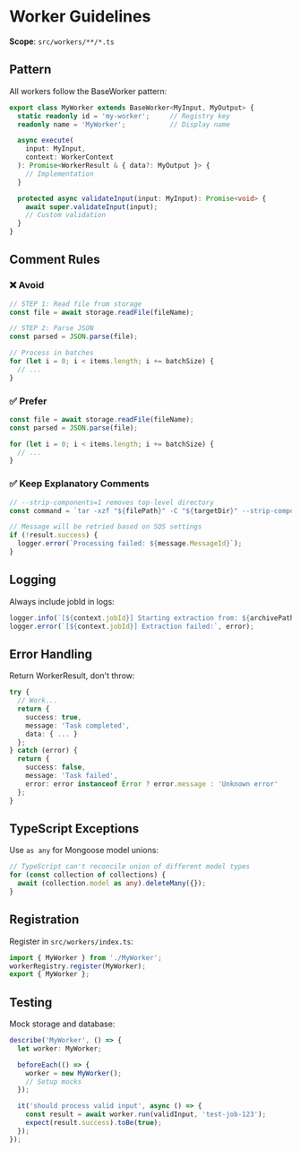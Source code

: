 # Worker Guidelines

**Scope**: `src/workers/**/*.ts`

## Pattern

All workers follow the BaseWorker pattern:

```typescript
export class MyWorker extends BaseWorker<MyInput, MyOutput> {
  static readonly id = 'my-worker';     // Registry key
  readonly name = 'MyWorker';           // Display name

  async execute(
    input: MyInput,
    context: WorkerContext
  ): Promise<WorkerResult & { data?: MyOutput }> {
    // Implementation
  }

  protected async validateInput(input: MyInput): Promise<void> {
    await super.validateInput(input);
    // Custom validation
  }
}
```

## Comment Rules

### ❌ Avoid

```typescript
// STEP 1: Read file from storage
const file = await storage.readFile(fileName);

// STEP 2: Parse JSON
const parsed = JSON.parse(file);

// Process in batches
for (let i = 0; i < items.length; i += batchSize) {
  // ...
}
```

### ✅ Prefer

```typescript
const file = await storage.readFile(fileName);
const parsed = JSON.parse(file);

for (let i = 0; i < items.length; i += batchSize) {
  // ...
}
```

### ✅ Keep Explanatory Comments

```typescript
// --strip-components=1 removes top-level directory
const command = `tar -xzf "${filePath}" -C "${targetDir}" --strip-components=1`;

// Message will be retried based on SQS settings
if (!result.success) {
  logger.error(`Processing failed: ${message.MessageId}`);
}
```

## Logging

Always include jobId in logs:

```typescript
logger.info(`[${context.jobId}] Starting extraction from: ${archivePath}`);
logger.error(`[${context.jobId}] Extraction failed:`, error);
```

## Error Handling

Return WorkerResult, don't throw:

```typescript
try {
  // Work...
  return {
    success: true,
    message: 'Task completed',
    data: { ... }
  };
} catch (error) {
  return {
    success: false,
    message: 'Task failed',
    error: error instanceof Error ? error.message : 'Unknown error'
  };
}
```

## TypeScript Exceptions

Use `as any` for Mongoose model unions:

```typescript
// TypeScript can't reconcile union of different model types
for (const collection of collections) {
  await (collection.model as any).deleteMany({});
}
```

## Registration

Register in `src/workers/index.ts`:

```typescript
import { MyWorker } from './MyWorker';
workerRegistry.register(MyWorker);
export { MyWorker };
```

## Testing

Mock storage and database:

```typescript
describe('MyWorker', () => {
  let worker: MyWorker;

  beforeEach(() => {
    worker = new MyWorker();
    // Setup mocks
  });

  it('should process valid input', async () => {
    const result = await worker.run(validInput, 'test-job-123');
    expect(result.success).toBe(true);
  });
});
```
